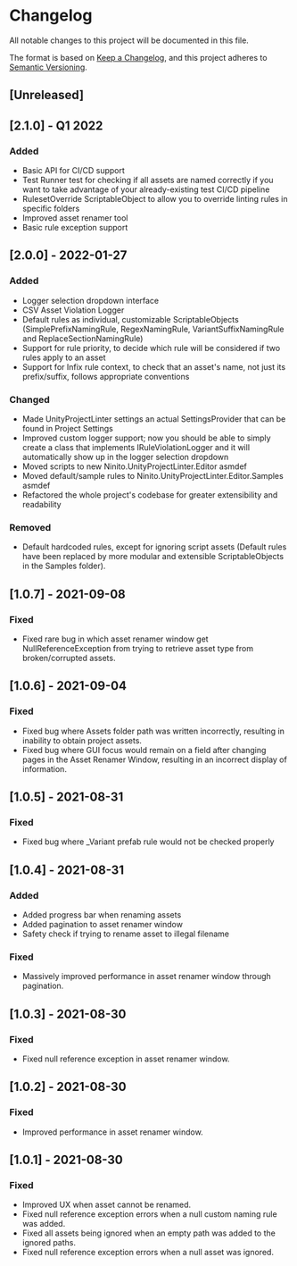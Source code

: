 # Changelog
All notable changes to this project will be documented in this file.

The format is based on [Keep a Changelog](https://keepachangelog.com/en/1.0.0/),
and this project adheres to [Semantic Versioning](https://semver.org/spec/v2.0.0.html).

## [Unreleased]
## [2.1.0] - Q1 2022
### Added
- Basic API for CI/CD support
- Test Runner test for checking if all assets are named correctly if you want to take advantage of your already-existing test CI/CD pipeline
- RulesetOverride ScriptableObject to allow you to override linting rules in specific folders
- Improved asset renamer tool
- Basic rule exception support

## [2.0.0] - 2022-01-27
### Added
- Logger selection dropdown interface
- CSV Asset Violation Logger
- Default rules as individual, customizable ScriptableObjects (SimplePrefixNamingRule, RegexNamingRule, VariantSuffixNamingRule and ReplaceSectionNamingRule)
- Support for rule priority, to decide which rule will be considered if two rules apply to an asset
- Support for Infix rule context, to check that an asset's name, not just its prefix/suffix, follows appropriate conventions
### Changed
- Made UnityProjectLinter settings an actual SettingsProvider that can be found in Project Settings
- Improved custom logger support; now you should be able to simply create a class that implements IRuleViolationLogger and it will automatically show up in the logger selection dropdown
- Moved scripts to new Ninito.UnityProjectLinter.Editor asmdef
- Moved default/sample rules to Ninito.UnityProjectLinter.Editor.Samples asmdef
- Refactored the whole project's codebase for greater extensibility and readability
### Removed
- Default hardcoded rules, except for ignoring script assets (Default rules have been replaced by more modular and extensible ScriptableObjects in the Samples folder).

## [1.0.7] - 2021-09-08
### Fixed
- Fixed rare bug in which asset renamer window get NullReferenceException from trying to retrieve asset type from broken/corrupted assets.

## [1.0.6] - 2021-09-04
### Fixed
- Fixed bug where Assets folder path was written incorrectly, resulting in inability to obtain project assets.
- Fixed bug where GUI focus would remain on a field after changing pages in the Asset Renamer Window, resulting in an incorrect display of information.

## [1.0.5] - 2021-08-31
### Fixed
- Fixed bug where _Variant prefab rule would not be checked properly

## [1.0.4] - 2021-08-31
### Added
- Added progress bar when renaming assets
- Added pagination to asset renamer window
- Safety check if trying to rename asset to illegal filename
### Fixed
- Massively improved performance in asset renamer window through pagination.

## [1.0.3] - 2021-08-30
### Fixed
- Fixed null reference exception in asset renamer window.

## [1.0.2] - 2021-08-30
### Fixed
- Improved performance in asset renamer window.

## [1.0.1] - 2021-08-30
### Fixed
- Improved UX when asset cannot be renamed.
- Fixed null reference exception errors when a null custom naming rule was added.
- Fixed all assets being ignored when an empty path was added to the ignored paths.
- Fixed null reference exception errors when a null asset was ignored.